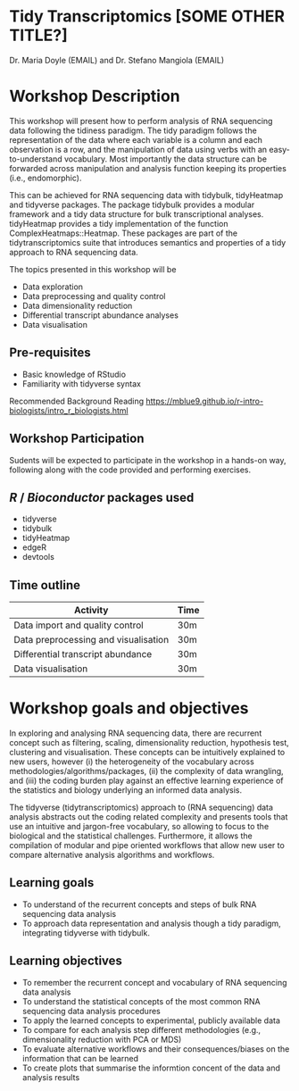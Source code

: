 # Tidy Transcriptomics [SOME OTHER TITLE?]

Dr. Maria Doyle (EMAIL) and Dr. Stefano Mangiola (EMAIL)

# Workshop Description

This workshop will present how to perform analysis of RNA sequencing data following the tidiness paradigm. The tidy paradigm follows the representation of the data where each variable is a column and each observation is a row, and the manipulation of data using verbs with an easy-to-understand vocabulary. Most importantly the data structure can be forwarded across manipulation and analysis function keeping its properties (i.e., endomorphic). 

This can be achieved for RNA sequencing data with tidybulk, tidyHeatmap and tidyverse packages. The package tidybulk provides a modular framework and a tidy data structure for bulk transcriptional analyses. tidyHeatmap provides a tidy implementation of the function ComplexHeatmaps::Heatmap. These packages are part of the tidytranscriptomics suite that introduces semantics and properties of a tidy approach to RNA sequencing data.

The topics presented in this workshop will be

- Data exploration
- Data preprocessing and quality control
- Data dimensionality reduction
- Differential transcript abundance analyses 
- Data visualisation

## Pre-requisites

* Basic knowledge of RStudio
* Familiarity with tidyverse syntax

Recommended Background Reading 
https://mblue9.github.io/r-intro-biologists/intro_r_biologists.html

## Workshop Participation

Sudents will be expected to participate in the workshop in a hands-on way, following along with the code provided and performing  exercises.

## _R_ / _Bioconductor_ packages used

* tidyverse
* tidybulk
* tidyHeatmap
* edgeR
* devtools

## Time outline

| Activity                               | Time |
|----------------------------------------|------|
| Data import and quality control        | 30m  |
| Data preprocessing and visualisation   | 30m  |
| Differential transcript abundance      | 30m  |
| Data visualisation                     | 30m  |

# Workshop goals and objectives

In exploring and analysing RNA sequencing data, there are recurrent concept such as filtering, scaling, dimensionality reduction, hypothesis test, clustering and visualisation. These concepts can be intuitively explained to new users, however (i) the heterogeneity of the vocabulary across methodologies/algorithms/packages, (ii) the complexity of data wrangling, and (iii) the coding burden play against an effective learning experience of the statistics and biology underlying an informed data analysis. 

The tidyverse (tidytranscriptomics) approach to (RNA sequencing) data analysis abstracts out the coding related complexity and presents tools that use an intuitive and jargon-free vocabulary, so allowing to focus to the biological and the statistical challenges. Furthermore, it allows the compilation of modular and pipe oriented workflows that allow new user to compare alternative analysis algorithms and workflows.

## Learning goals

* To understand of the recurrent concepts and steps of bulk RNA sequencing data analysis
* To approach data representation and analysis though a tidy paradigm, integrating tidyverse with tidybulk.

## Learning objectives

* To remember the recurrent concept and vocabulary of RNA sequencing data analysis
* To understand the statistical concepts of the most common RNA sequencing data analysis procedures
* To apply the learned concepts to experimental, publicly available data
* To compare for each analysis step different methodologies (e.g., dimensionality reduction with PCA or MDS)
* To evaluate alternative workflows and their consequences/biases on the information that can be learned
* To create plots that summarise the informtion concent of the data and analysis results
